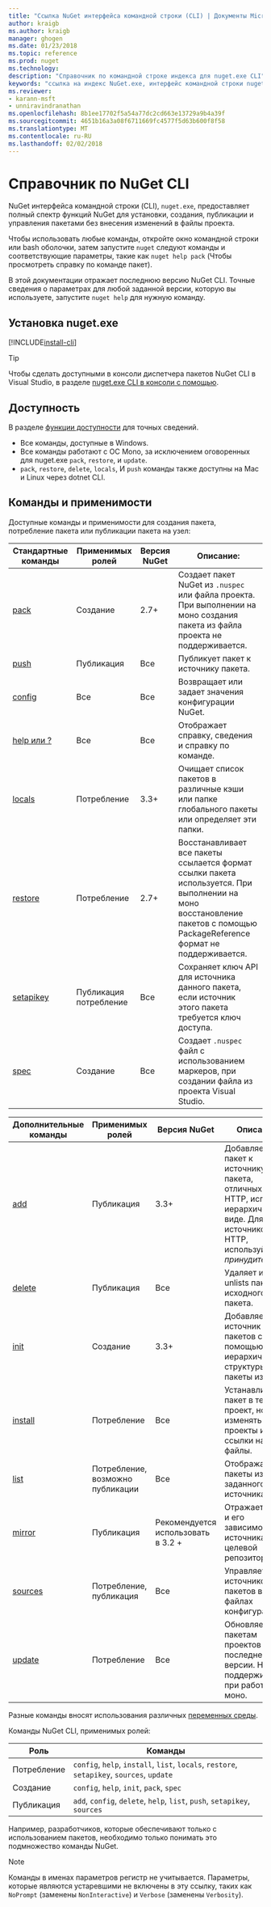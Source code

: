 ```yaml
---
title: "Ссылка NuGet интерфейса командной строки (CLI) | Документы Microsoft"
author: kraigb
ms.author: kraigb
manager: ghogen
ms.date: 01/23/2018
ms.topic: reference
ms.prod: nuget
ms.technology: 
description: "Справочник по командной строке индекса для nuget.exe CLI"
keywords: "ссылка на индекс NuGet.exe, интерфейс командной строки nuget.exe, nuget.exe CLI, команды nuget"
ms.reviewer:
- karann-msft
- unniravindranathan
ms.openlocfilehash: 8b1ee17702f5a54a77dc2cd663e13729a9b4a39f
ms.sourcegitcommit: 4651b16a3a08f6711669fc4577f5d63b600f8f58
ms.translationtype: MT
ms.contentlocale: ru-RU
ms.lasthandoff: 02/02/2018
---
```

# <a name="nuget-cli-reference"></a>Справочник по NuGet CLI

NuGet интерфейса командной строки (CLI), `nuget.exe`, предоставляет полный спектр функций NuGet для установки, создания, публикации и управления пакетами без внесения изменений в файлы проекта.

Чтобы использовать любые команды, откройте окно командной строки или bash оболочки, затем запустите `nuget` следуют команды и соответствующие параметры, такие как `nuget help pack` (Чтобы просмотреть справку по команде пакет).

В этой документации отражает последнюю версию NuGet CLI. Точные сведения о параметрах для любой заданной версии, которую вы используете, запустите `nuget help` для нужную команду.

## <a name="installing-nugetexe"></a>Установка nuget.exe

[!INCLUDE[install-cli](../includes/install-cli.md)]

> [!Tip]
> Чтобы сделать доступными в консоли диспетчера пакетов NuGet CLI в Visual Studio, в разделе [nuget.exe CLI в консоли с помощью](package-manager-console.md#using-the-nugetexe-cli-in-the-console).

## <a name="availability"></a>Доступность

В разделе [функции доступности](../install-nuget-client-tools.md#feature-availability) для точных сведений.

- Все команды, доступные в Windows.
- Все команды работают с ОС Mono, за исключением оговоренных для nuget.exe `pack`, `restore`, и `update`.
- `pack`, `restore`, `delete`, `locals`, И `push` команды также доступны на Mac и Linux через dotnet CLI.

## <a name="commands-and-applicability"></a>Команды и применимости

Доступные команды и применимости для создания пакета, потребление пакета или публикации пакета на узел:

| Стандартные команды | Применимых ролей | Версия NuGet | Описание: |
| --- | --- | --- | --- |
| [pack](cli-ref-pack.md) | Создание | 2.7+ | Создает пакет NuGet из `.nuspec` или файла проекта. При выполнении на моно создания пакета из файла проекта не поддерживается. |
| [push](cli-ref-push.md) | Публикация | Все | Публикует пакет к источнику пакета. |
| [config](cli-ref-config.md) | Все | Все | Возвращает или задает значения конфигурации NuGet. |
| [help или ?](cli-ref-help.md) | Все | Все | Отображает справку, сведения и справку по команде. |
| [locals](cli-ref-locals.md) | Потребление | 3.3+ | Очищает список пакетов в различные кэши или папке глобального пакеты или определяет эти папки. |
| [restore](cli-ref-restore.md) | Потребление | 2.7+ | Восстанавливает все пакеты ссылается формат ссылки пакета используется. При выполнении на моно восстановление пакетов с помощью PackageReference формат не поддерживается. |
| [setapikey](cli-ref-setapikey.md) | Публикация потребление | Все | Сохраняет ключ API для источника данного пакета, если источник этого пакета требуется ключ доступа. |
| [spec](cli-ref-spec.md) | Создание | Все | Создает `.nuspec` файл с использованием маркеров, при создании файла из проекта Visual Studio. |

| Дополнительные команды | Применимых ролей | Версия NuGet | Описание: |
| --- | --- | --- | --- |
| [add](cli-ref-add.md) | Публикация | 3.3+ | Добавляет пакет к источнику пакета, отличных от HTTP, используя иерархическом виде. Для источников HTTP, используйте *принудительной*. |
| [delete](cli-ref-delete.md) | Публикация | Все | Удаляет или unlists пакета из исходного пакета. |
| [init](cli-ref-init.md) | Создание | 3.3+ | Добавляет источник пакетов с помощью иерархической структуры пакеты из папки. |
| [install](cli-ref-install.md) | Потребление | Все | Устанавливает пакет в текущий проект, но не изменять проекты и ссылки на файлы. |
| [list](cli-ref-list.md) | Потребление, возможно публикации | Все | Отображает пакеты из заданного источника. |
| [mirror](cli-ref-mirror.md) | Публикация | Рекомендуется использовать в 3.2 + | Отражает пакет и его зависимости из источника в целевой репозиторий. |
| [sources](cli-ref-sources.md) | Потребление, публикация | Все | Управляет источников пакетов в файлах конфигурации. |
| [update](cli-ref-update.md) | Потребление | Все | Обновляет пакетам проектов до последней версии. Не поддерживается при работе на моно. |

Разные команды вносят использования различных [переменных среды](cli-ref-environment-variables.md).

Команды NuGet CLI, применимых ролей:

| Роль | Команды |
| --- | --- |
| Потребление | `config`, `help`, `install`, `list`, `locals`, `restore`, `setapikey`, `sources`, `update` |
| Создание | `config`, `help`, `init`, `pack`, `spec` |
| Публикация | `add`, `config`, `delete`, `help`, `list`, `push`, `setapikey`, `sources` |

Например, разработчиков, которые обеспечивают только с использованием пакетов, необходимо только понимать это подмножество команды NuGet.

> [!Note]
> Команды в именах параметров регистр не учитывается. Параметры, которые являются устаревшими не включены в эту ссылку, таких как `NoPrompt` (заменены `NonInteractive`) и `Verbose` (заменены `Verbosity`).
